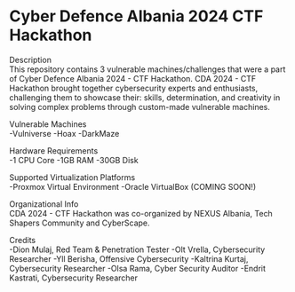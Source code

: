 # Cyber Defence Albania 2024 CTF Hackathon
Description <br>
This repository contains 3 vulnerable machines/challenges that were a part of Cyber Defence Albania 2024 - CTF Hackathon.
CDA 2024 - CTF Hackathon brought together cybersecurity experts and enthusiasts, challenging them to showcase their: skills, determination, and creativity in solving complex problems through custom-made vulnerable machines.

Vulnerable Machines <br>
-Vulniverse
-Hoax
-DarkMaze

Hardware Requirements <br>
-1 CPU Core
-1GB RAM
-30GB Disk

Supported Virtualization Platforms <br>
-Proxmox Virtual Environment
-Oracle VirtualBox (COMING SOON!)

Organizational Info <br>
CDA 2024 - CTF Hackathon was co-organized by NEXUS Albania, Tech Shapers Community and CyberScape.

Credits <br>
-Dion Mulaj, Red Team & Penetration Tester
-Olt Vrella, Cybersecurity Researcher
-Yll Berisha, Offensive Cybersecurity
-Kaltrina Kurtaj, Cybersecurity Researcher
-Olsa Rama, Cyber Security Auditor
-Endrit Kastrati, Cybersecurity Researcher
